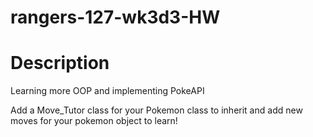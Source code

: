 # rangers-127-wk3d3-HW

# Description
Learning more OOP and implementing PokeAPI

Add a Move_Tutor class for your Pokemon class to inherit and add new moves for your pokemon object to learn!
